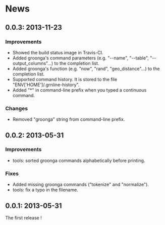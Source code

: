 # News

## <a id="0-0-3">0.0.3</a>: 2013-11-23

### Improvements

* Showed the build status image in Travis-CI.
* Added groonga's command parameters (e.g. "--name", "--table", "--output_columns"...) to the completion list.
* Added groonga's function (e.g. "now", "rand", "geo_distance"...) to the completion list.
* Supported command history. It is stored to the file "ENV['HOME']/.grnline-history".
* Added "*" in command-line prefix when you typed a continuous command.

### Changes

* Removed "groonga" string from command-line prefix.

## <a id="0-0-2">0.0.2</a>: 2013-05-31

### Improvements

* tools: sorted groonga commands alphabetically before printing.

### Fixes

* Added missing groonga commands ("tokenize" and "normalize").
* tools: fix a typo in the filename.

## <a id="0-0-1">0.0.1</a>: 2013-05-31

The first release !
